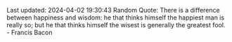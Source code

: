 Last updated: 2024-04-02 19:30:43
Random Quote: There is a difference between happiness and wisdom: he that thinks himself the happiest man is really so; but he that thinks himself the wisest is generally the greatest fool. - Francis Bacon